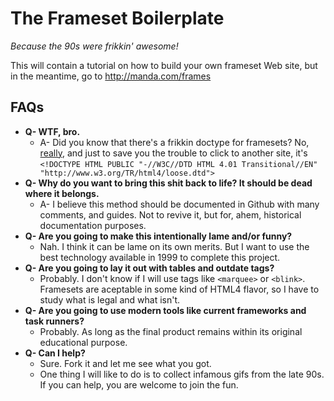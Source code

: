 The Frameset Boilerplate
========================

*Because the 90s were frikkin' awesome!*

This will contain a tutorial on how to build your own frameset Web site, but in the meantime, go to http://manda.com/frames

## FAQs

- **Q- WTF, bro.**
    - A- Did you know that there's a frikkin doctype for framesets? No, [really](http://www.w3schools.com/tags/tag_doctype.asp), and just to save you the trouble to click to another site, it's `<!DOCTYPE HTML PUBLIC "-//W3C//DTD HTML 4.01 Transitional//EN" "http://www.w3.org/TR/html4/loose.dtd">`
- **Q- Why do you want to bring this shit back to life? It should be dead where it belongs.**
    - A- I believe this method should be documented in Github with many comments, and guides. Not to revive it, but for, ahem, historical documentation purposes.
- **Q- Are you going to make this intentionally lame and/or funny?**
    - Nah. I think it can be lame on its own merits. But I want to use the best technology available in 1999 to complete this project.
- **Q- Are you going to lay it out with tables and outdate tags?**
    - Probably. I don't know if I will use tags like `<marquee>` or `<blink>`. Framesets are aceptable in some kind of HTML4 flavor, so I have to study what is legal and what isn't.
- **Q- Are you going to use modern tools like current frameworks and task runners?**
    - Probably. As long as the final product remains within its original educational purpose.
- **Q- Can I help?**
    - Sure. Fork it and let me see what you got.
    - One thing I will like to do is to collect infamous gifs from the late 90s. If you can help, you are welcome to join the fun.

